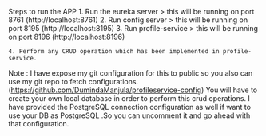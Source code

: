 
Steps to run the APP
    1. Run the eureka server > this will be running on port 8761 (http://localhost:8761)
    2. Run config server > this will be running on port 8195 (http://localhost:8195)
    3. Run profile-service > this will be running on port 8196 (http://localhost:8196)

    

    4. Perform any CRUD operation which has been implemented in profile-service.

 

Note : I have expose my git configuration for this to public so you also can use my git repo to fetch configurations.(https://github.com/DumindaManjula/profileservice-config)
You will have to create your own local database in order to perform this crud operations.
I have provided the PostgreSQL connection configuration as well if want to use your DB as PostgreSQL .So you can uncomment it and go ahead with that configuration.

